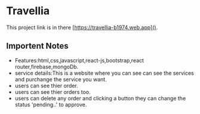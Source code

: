 # Travellia

This project link is in there [https://travellia-b1974.web.app]().

## Importent Notes
* Features:html,css,javascript,react-js,bootstrap,react router,firebase,mongoDb.
* service details:This is a website where you can see can see the services and purchange the service you want.
* users can see thier order. 
* users can see thier orders too.
* users can delete any order and clicking a button they can change the status 'pending..' to approve.